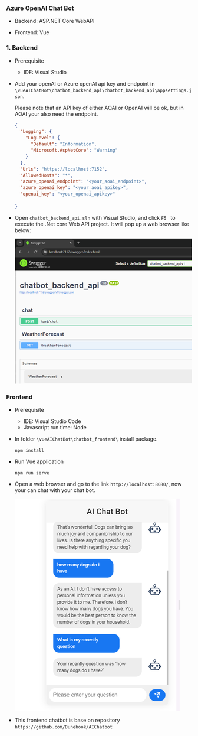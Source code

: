 ### Azure OpenAI  Chat Bot

* Backend: ASP.NET Core WebAPI

* Frontend: Vue

### 1. Backend

* Prerequisite
  * IDE: Visual Studio 

* Add your openAI or Azure openAI  api key and endpoint in `\vueAIChatBot\chatbot_backend_api\chatbot_backend_api\appsettings.json`.

  Please note that an API key of either AOAI or OpenAI will be ok, but in AOAI your also need the endpoint.

  ```json
  {
    "Logging": {
      "LogLevel": {
        "Default": "Information",
        "Microsoft.AspNetCore": "Warning"
      }
    },
    "Urls": "https://localhost:7152",
    "AllowedHosts": "*",
    "azure_openai_endpoint": "<your_aoai_endpoint>",
    "azure_openai_key": "<your_aoai_apikey>",
    "openai_key": "<your_openai_apikey>"
  
  }
  
  ```

* Open `chatbot_backend_api.sln` with Visual Studio, and click `F5 ` to execute the .Net core Web API project. It will pop up a web browser like below:

  ![img01](./img01.png)

### Frontend

* Prerequisite

  * IDE: Visual Studio Code
  * Javascript run time: Node

* In folder `\vueAIChatBot\chatbot_frontend\` install package.

  ```shell
  npm install
  ```

* Run Vue application

  ```shell
  npm run serve
  ```

* Open a web browser and go to the link `http://localhost:8080/`, now your can chat with your chat bot.

  ![img02](./img02.png)

* This frontend chatbot is base on repository `https://github.com/Dunebook/AIChatbot`
